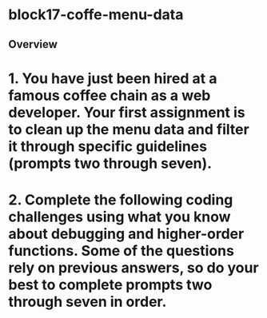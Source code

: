 # block17-coffe-menu-data
## Overview
# 1. You have just been hired at a famous coffee chain as a web developer. Your first assignment is to clean up the menu data and filter it through specific guidelines (prompts two through seven).

# 2. Complete the following coding challenges using what you know about debugging and higher-order functions. Some of the questions rely on previous answers, so do your best to complete prompts two through seven in order.